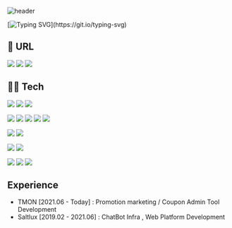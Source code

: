 ![header](https://capsule-render.vercel.app/api?type=wave&color=FDE8CA&height=150&section=header&text=Welcome%20to%20UD%20World🐣&fontSize=50)

[![Typing SVG](https://readme-typing-svg.herokuapp.com?color=%23000000&duration=4000&center=true&vCenter=true&multiline=true&width=800&height=100&lines=Hello%F0%9F%91%8B%F0%9F%8F%BB++%F0%9F%91%8B%F0%9F%8F%BB++;I'm+YuJin+Lee!+Back-End+developer+using+JAVA.)](https://git.io/typing-svg)

## 🔗 URL

<a href="udud0510.tistory.com" target="_blank"><img src="https://img.shields.io/badge/Blog-000000?style=flat-square&logo=Blog&logoColor=white"/></a>
<a href="https://www.linkedin.com/in/%EC%9C%A0%EC%A7%84-%EC%9D%B4-029a93209" target="_blank"><img src="https://img.shields.io/badge/LinkedIn-0A66C2?style=flat-square&logo=linkedin&logoColor=white"/></a>
<a href="mailto:susan7744850@gmail.com" target="_blank"><img src="https://img.shields.io/badge/Gmail-EA4335?style=flat-square&logo=Gmail&logoColor=white"/></a>

## 💪🏻 Tech

<img src="https://img.shields.io/badge/Java-007396?style=flat-square&logo=Java&logoColor=white"> <img src="https://img.shields.io/badge/Spring-%236DB33F?style=flat-square&logo=Spring&logoColor=white"> <img src="https://img.shields.io/badge/Spring%20Boot-%236DB33F.svg?style=flat-square&logo=springBoot&logoColor=white">

<img src="https://img.shields.io/badge/HTML5-E34F26?style=flat-square&logo=html5&logoColor=white"> <img src="https://img.shields.io/badge/CSS3-1572B6?style=flat-square&logo=css3&logoColor=white"> <img src="https://img.shields.io/badge/JavaScript-F5dF1E?style=flat-square&logo=JavaScript&logoColor=white"> <img src="https://img.shields.io/badge/jQuery-0769AD?style=flat-square&logo=jQuery&logoColor=white"> <img src="https://img.shields.io/badge/AngularJS-E23237?style=flat-square&logo=angularjs&logoColor=white">
 
<img src="https://img.shields.io/badge/MySQL-4479A1?style=flat-square&logo=mysql&logoColor=white"> <img src="https://img.shields.io/badge/Redis-%23DD0031?style=flat-square&logo=redis&logoColor=white">

<img src="https://img.shields.io/badge/Docker-2496ED?style=flat-square&logo=docker&logoColor=white"> <img src="https://img.shields.io/badge/Linux-FCC624?style=flat-square&logo=linux&logoColor=white">

<img src="https://img.shields.io/badge/Git-F05032?style=flat-square&logo=git&logoColor=white"> <img src="https://img.shields.io/badge/IntelliJ%20IDEA-000000?style=flat-square&logo=intellijIDEA&logoColor=white"> <img src="https://img.shields.io/badge/Jenkins-D24939?style=flat-square&logo=jenkins&logoColor=white"> 

## Experience

- TMON [2021.06 - Today] : Promotion marketing / Coupon Admin Tool Development
- Saltlux [2019.02 - 2021.06] :  ChatBot Infra , Web Platform Development

